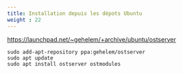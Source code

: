 ```yaml
---
title: Installation depuis les dépots Ubuntu
weight : 22
---
```


https://launchpad.net/~gehelem/+archive/ubuntu/ostserver

```shell
sudo add-apt-repository ppa:gehelem/ostserver
sudo apt update
sudo apt install ostserver ostmodules
```